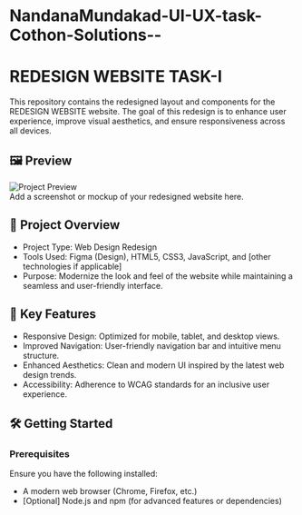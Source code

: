 # NandanaMundakad-UI-UX-task-Cothon-Solutions--
  
  # REDESIGN WEBSITE TASK-I

This repository contains the redesigned layout and components for the REDESIGN WEBSITE website. The goal of this redesign is to enhance user experience, improve visual aesthetics, and ensure responsiveness across all devices.

## 🖼 Preview

![Project Preview](path/to/your/Task1.jpg)  
Add a screenshot or mockup of your redesigned website here.

## 🔧 Project Overview

- Project Type: Web Design Redesign  
- Tools Used: Figma (Design), HTML5, CSS3, JavaScript, and [other technologies if applicable]  
- Purpose: Modernize the look and feel of the website while maintaining a seamless and user-friendly interface.  

## 🌟 Key Features

- Responsive Design: Optimized for mobile, tablet, and desktop views.  
- Improved Navigation: User-friendly navigation bar and intuitive menu structure.  
- Enhanced Aesthetics: Clean and modern UI inspired by the latest web design trends.  
- Accessibility: Adherence to WCAG standards for an inclusive user experience.  

## 🛠 Getting Started

### Prerequisites
Ensure you have the following installed:
- A modern web browser (Chrome, Firefox, etc.)
- [Optional] Node.js and npm (for advanced features or dependencies)
